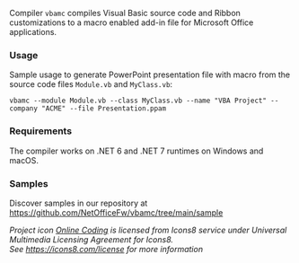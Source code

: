 Compiler `vbamc` compiles Visual Basic source code and Ribbon customizations to a macro enabled add-in file for Microsoft Office applications.

### Usage

Sample usage to generate PowerPoint presentation file with macro
from the source code files `Module.vb` and `MyClass.vb`:

```shell
vbamc --module Module.vb --class MyClass.vb --name "VBA Project" --company "ACME" --file Presentation.ppam
```

### Requirements

The compiler works on .NET 6 and .NET 7 runtimes on Windows and macOS.

### Samples

Discover samples in our repository at <https://github.com/NetOfficeFw/vbamc/tree/main/sample>


_Project icon [Online Coding][1] is licensed from Icons8 service under Universal Multimedia Licensing Agreement for Icons8._  
_See <https://icons8.com/license> for more information_

[1]: https://icons8.com/icon/UVQTFk728g0D/online-coding

